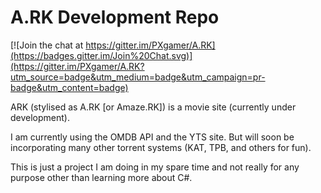 # A.RK Development Repo

[![Join the chat at https://gitter.im/PXgamer/A.RK](https://badges.gitter.im/Join%20Chat.svg)](https://gitter.im/PXgamer/A.RK?utm_source=badge&utm_medium=badge&utm_campaign=pr-badge&utm_content=badge)

ARK (stylised as A.RK [or Amaze.RK]) is a movie site (currently under development).

I am currently using the OMDB API and the YTS site. But will soon be incorporating many other torrent systems (KAT, TPB, and others for fun).

This is just a project I am doing in my spare time and not really for any purpose other than learning more about C#.
